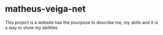 # matheus-veiga-net
This project is a website has the pourpose to describe me, my skills and it is a way to show my abilities
